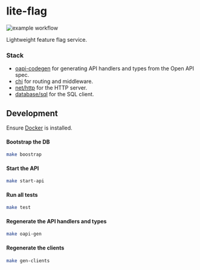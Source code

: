 # lite-flag
![example workflow](https://github.com/j-dumbell/lite-flag/actions/workflows/test-build.yml/badge.svg?branch=main)

Lightweight feature flag service.

### Stack
- [oapi-codegen](https://github.com/oapi-codegen/oapi-codegen) for generating API handlers and types from the Open API spec.
- [chi](https://github.com/go-chi/chi) for routing and middleware.
- [net/http](https://pkg.go.dev/net/http) for the HTTP server.
- [database/sql](https://pkg.go.dev/database/sql) for the SQL client.


## Development
Ensure [Docker](https://www.docker.com/) is installed.

#### Bootstrap the DB
```bash
make boostrap
```

#### Start the API
```bash
make start-api
```

#### Run all tests
```bash
make test
```

#### Regenerate the API handlers and types
```bash
make oapi-gen
```

#### Regenerate the clients
```bash
make gen-clients
```
